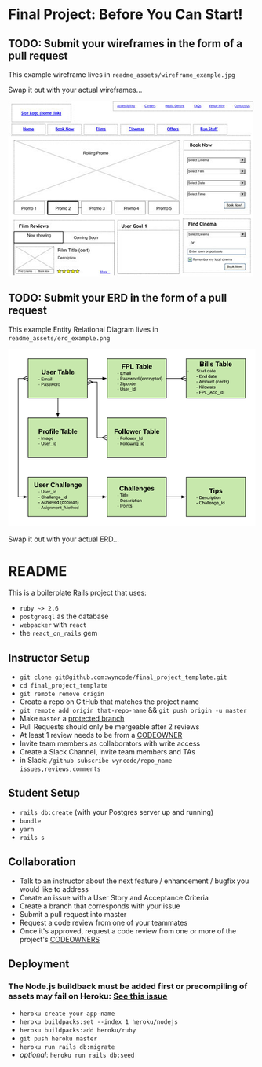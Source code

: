 # Final Project: Before You Can Start!

## TODO: Submit your wireframes in the form of a pull request

This example wireframe lives in `readme_assets/wireframe_example.jpg`

Swap it out with your actual wireframes...

![Wireframe Example](readme_assets/wireframe_example.jpg)

## TODO: Submit your ERD in the form of a pull request

This example Entity Relational Diagram lives in `readme_assets/erd_example.png`

![ERD](readme_assets/GreenLink_DB_ERD.png)

Swap it out with your actual ERD...

# README

This is a boilerplate Rails project that uses:

* `ruby ~> 2.6`
* `postgresql` as the database
* `webpacker` with `react`
* the `react_on_rails` gem

## Instructor Setup

* `git clone git@github.com:wyncode/final_project_template.git`
* `cd final_project_template`
* `git remote remove origin`
* Create a repo on GitHub that matches the project name
* `git remote add origin that-repo-name` && `git push origin -u master`
* Make `master` a [protected branch](https://help.github.com/articles/configuring-protected-branches/)
* Pull Requests should only be mergeable after 2 reviews
* At least 1 review needs to be from a [CODEOWNER](https://help.github.com/articles/about-codeowners/)
* Invite team members as collaborators with write access
* Create a Slack Channel, invite team members and TAs
* in Slack: `/github subscribe wyncode/repo_name issues,reviews,comments`

## Student Setup

* `rails db:create` (with your Postgres server up and running)
* `bundle`
* `yarn`
* `rails s`

## Collaboration

* Talk to an instructor about the next feature / enhancement / bugfix you would like to address
* Create an issue with a User Story and Acceptance Criteria
* Create a branch that corresponds with your issue
* Submit a pull request into master
* Request a code review from one of your teammates
* Once it's approved, request a code review from one or more of the project's [CODEOWNERS](CODEOWNERS)

## Deployment

### The Node.js buildback must be added first or precompiling of assets may fail on Heroku: [See this issue](https://github.com/rails/webpacker/issues/1164#issuecomment-443474860)

* `heroku create your-app-name`
* `heroku buildpacks:set --index 1 heroku/nodejs`
* `heroku buildpacks:add heroku/ruby`
* `git push heroku master`
* `heroku run rails db:migrate`
* _optional_: `heroku run rails db:seed`
